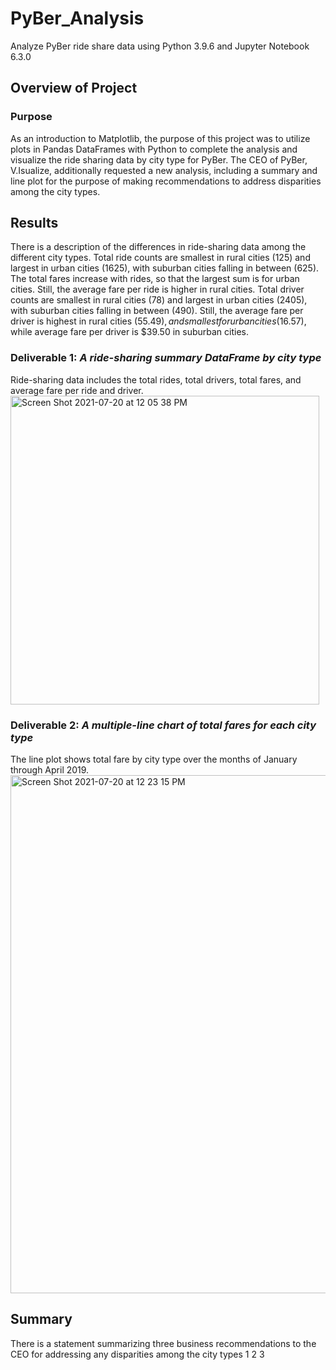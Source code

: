 # PyBer_Analysis
Analyze PyBer ride share data using Python 3.9.6 and Jupyter Notebook 6.3.0

## Overview of Project

### Purpose
As an introduction to Matplotlib, the purpose of this project was to utilize plots in Pandas DataFrames with Python to complete the analysis and visualize the ride sharing data by city type for PyBer. The CEO of PyBer, V.Isualize, additionally requested a new analysis, including a summary and line plot for the purpose of making recommendations to address disparities among the city types. 


## Results
There is a description of the differences in ride-sharing data among the different city types. 
Total ride counts are smallest in rural cities (125) and largest in urban cities (1625), with suburban cities falling in between (625). The total fares increase with rides, so that the largest sum is for urban cities. Still, the average fare per ride is higher in rural cities. Total driver counts are smallest in rural cities (78) and largest in urban cities (2405), with suburban cities falling in between (490). Still, the average fare per driver is highest in rural cities ($55.49), and smallest for urban cities ($16.57), while average fare per driver is $39.50 in suburban cities. 

### Deliverable 1: _A ride-sharing summary DataFrame by city type_
Ride-sharing data includes the total rides, total drivers, total fares, and average fare per ride and driver.
<img width="494" alt="Screen Shot 2021-07-20 at 12 05 38 PM" src="https://user-images.githubusercontent.com/85946042/126365962-dc357978-6a9c-49dd-9814-cbb448f59a53.png">

### Deliverable 2: _A multiple-line chart of total fares for each city type_
The line plot shows total fare by city type over the months of January through April 2019.
<img width="829" alt="Screen Shot 2021-07-20 at 12 23 15 PM" src="https://user-images.githubusercontent.com/85946042/126368313-2bf5e083-dc73-4bbd-a7fb-67b03d7a9cc7.png">


## Summary
There is a statement summarizing three business recommendations to the CEO for addressing any disparities among the city types
1
2
3
